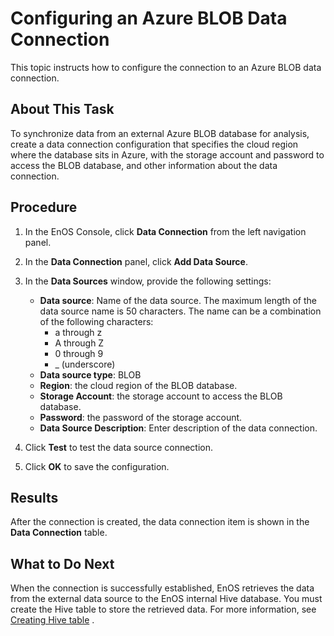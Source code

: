 # Configuring an Azure BLOB Data Connection

This topic instructs how to configure the connection to an Azure BLOB data connection.


## About This Task
To synchronize data from an external Azure BLOB database for analysis, create a data connection configuration that specifies the cloud region where the database sits in Azure, with the storage account and password to access the BLOB database, and other information about the data connection.

## Procedure

1. In the EnOS Console, click **Data Connection** from the left navigation panel.

2. In the **Data Connection** panel, click **Add Data Source**.

3. In the **Data Sources** window, provide the following settings:

   - **Data source**: Name of the data source. The maximum length of the data source name is 50 characters. The name can be a combination of the following characters:
     - a through z
     - A through Z
     - 0 through 9
     - _ (underscore)
   - **Data source type**: BLOB
   - **Region**: the cloud region of the BLOB database.
   - **Storage Account**: the storage account to access the BLOB database.
   - **Password**: the password of the storage account.
   - **Data Source Description**: Enter description of the data connection.

4. Click **Test** to test the data source connection.

5. Click **OK** to save the configuration.


## Results

After the connection is created, the data connection item is shown in the **Data Connection** table.

## What to Do Next

When the connection is successfully established, EnOS retrieves the data from the external data source to the EnOS internal Hive database. You must create the Hive table to store the retrieved data. For more information, see [Creating Hive table](/docs/offline-data/en/2.0.9/data_explorer/creating_hivetable.html) .

<!--

You can then configure a data integration workflow to synchronize data from the connection to the target table in EnOS. For more information, see [Data Integration](../data_integration/index).

-->
